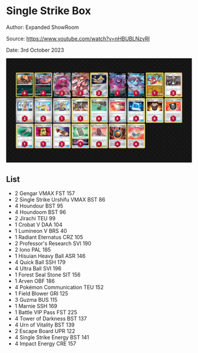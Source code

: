 # Single Strike Box

Author: Expanded ShowRoom

Source: <https://www.youtube.com/watch?v=nHBUBLNzyRI>

Date: 3rd October 2023

![decklist](../../images/MEW/Single%20Strike%20Box/1-%20Single%20Strike%20Box.png)

## List

* 2 Gengar VMAX FST 157
* 2 Single Strike Urshifu VMAX BST 86
* 4 Houndour BST 95
* 4 Houndoom BST 96
* 2 Jirachi TEU 99
* 1 Crobat V DAA 104
* 1 Lumineon V BRS 40
* 1 Radiant Eternatus CRZ 105
* 2 Professor's Research SVI 190
* 2 Iono PAL 185
* 1 Hisuian Heavy Ball ASR 146
* 4 Quick Ball SSH 179
* 4 Ultra Ball SVI 196
* 1 Forest Seal Stone SIT 156
* 1 Arven OBF 186
* 4 Pokémon Communication TEU 152
* 1 Field Blower GRI 125
* 3 Guzma BUS 115
* 1 Marnie SSH 169
* 1 Battle VIP Pass FST 225
* 4 Tower of Darkness BST 137
* 4 Urn of Vitality BST 139
* 2 Escape Board UPR 122
* 4 Single Strike Energy BST 141
* 4 Impact Energy CRE 157
